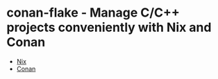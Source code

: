 # conan-flake - Manage C/C++ projects conveniently with Nix and Conan

- [Nix](https://nixos.org/)
- [Conan](https://conan.io/)
